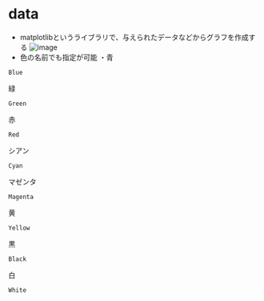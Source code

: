 # data
+ matplotlibというライブラリで、与えられたデータなどからグラフを作成する
![image](https://user-images.githubusercontent.com/97442619/203387859-3b524e30-13b1-41eb-b20e-6c9aa017919b.png)
+ 色の名前でも指定が可能
・青
```
Blue
```
緑
```
Green
```
赤
```
Red
```
シアン
```
Cyan
```
マゼンタ
```
Magenta
```
黄
```
Yellow
```
黒
```
Black
```
白
```
White
```

